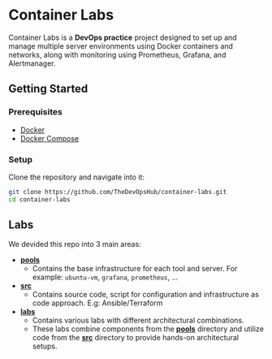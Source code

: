 # Container Labs

Container Labs is a **DevOps practice** project designed to set up and manage multiple server environments using Docker containers and networks, along with monitoring using Prometheus, Grafana, and Alertmanager.

## Getting Started

### Prerequisites

- [Docker](https://docs.docker.com/engine/install/)
- [Docker Compose](https://docs.docker.com/compose/install/)

### Setup

Clone the repository and navigate into it:

```bash
git clone https://github.com/TheDevOpsHub/container-labs.git
cd container-labs
```

## Labs

We devided this repo into 3 main areas:

- [**pools**](./pools/)
  - Contains the base infrastructure for each tool and server. For example: `ubuntu-vm`, `grafana`, `prometheus`, ...
- [**src**](./src/)
  - Contains source code, script for configuration and infrastructure as code approach. E.g: Ansible/Terraform
- [**labs**](./labs/)
  - Contains various labs with different architectural combinations.
  - These labs combine components from the [**pools**](./pools/) directory and utilize code from the [**src**](./src/) directory to provide hands-on architectural setups.

